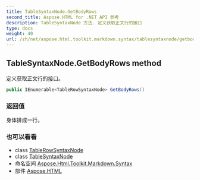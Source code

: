 ```yaml
---
title: TableSyntaxNode.GetBodyRows
second_title: Aspose.HTML for .NET API 参考
description: TableSyntaxNode 方法. 定义获取正文行的接口
type: docs
weight: 40
url: /zh/net/aspose.html.toolkit.markdown.syntax/tablesyntaxnode/getbodyrows/
---
```

## TableSyntaxNode.GetBodyRows method

定义获取正文行的接口。

```csharp
public IEnumerable<TableRowSyntaxNode> GetBodyRows()
```

### 返回值

身体排成一行。

### 也可以看看

* class [TableRowSyntaxNode](../../tablerowsyntaxnode/)
* class [TableSyntaxNode](../)
* 命名空间 [Aspose.Html.Toolkit.Markdown.Syntax](../../tablesyntaxnode/)
* 部件 [Aspose.HTML](../../../)


